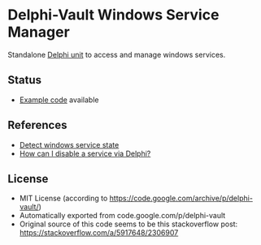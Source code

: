 Delphi-Vault Windows Service Manager
===
Standalone [Delphi unit](/tree/master/Source/DelphiVault.Windows.ServiceManager.pas) to access and manage windows services.

Status
---
* [Example code](/tree/master/Examples/Windows%20Service%20Manager) available 

References
---
* [Detect windows service state](https://stackoverflow.com/questions/5913279/detect-windows-service-state/)
* [How can I disable a service via Delphi?](https://stackoverflow.com/questions/2401528/how-can-i-disable-a-service-via-delphi/)

License
---
* MIT License (according to https://code.google.com/archive/p/delphi-vault/)
* Automatically exported from code.google.com/p/delphi-vault
* Original source of this code seems to be this stackoverflow post: https://stackoverflow.com/a/5917648/2306907
